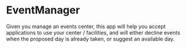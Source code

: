 # EventManager
Given you manage an events center, this app will help you accept applications to use your center / facilities, and will either decline events when the proposed day is already taken, or suggest an available day.
